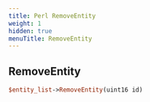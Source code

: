 ```yaml
---
title: Perl RemoveEntity
weight: 1
hidden: true
menuTitle: RemoveEntity
---
```

## RemoveEntity
```perl
$entity_list->RemoveEntity(uint16 id)
```
